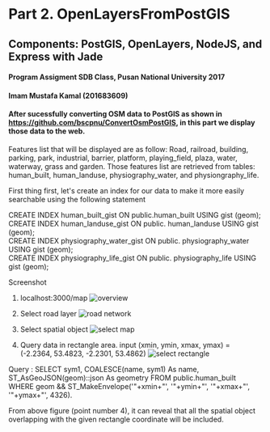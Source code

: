 # Part 2. OpenLayersFromPostGIS
## Components: PostGIS, OpenLayers, NodeJS, and Express with Jade
#### Program Assigment SDB Class, Pusan National University 2017
#### Imam Mustafa Kamal (201683609)

#### After sucessfully converting OSM data to PostGIS as shown in https://github.com/bscpnu/ConvertOsmPostGIS, in this part we display those data to the web. 

Features list that will be displayed are as follow:
Road, railroad, building, parking, park, industrial, barrier, platform, playing_field, plaza, water, waterway, grass and garden. Those features list are retrieved from tables: human_built, human_landuse, physiography_water, and physiongraphy_life.

First thing first, let's create an index for our data to make it more easily searchable using the following statement

CREATE INDEX human_built_gist ON public.human_built USING gist (geom);
<br>CREATE INDEX human_landuse_gist ON public. human_landuse USING gist (geom);
<br>CREATE INDEX physiography_water_gist ON public. physiography_water USING gist (geom);
<br>CREATE INDEX physiography_life_gist ON public. physiography_life USING gist (geom);

Screenshot
1. localhost:3000/map
![overview](https://user-images.githubusercontent.com/29518994/27261767-c2bc8fca-5484-11e7-8269-6c0156540efe.png)

2. Select road layer
![road network](https://user-images.githubusercontent.com/29518994/27261789-2d7fc4c6-5485-11e7-9ea8-76d4080a04da.png)

3. Select spatial object
![select map](https://user-images.githubusercontent.com/29518994/27261800-55b71d86-5485-11e7-8adb-b4a701fbad3f.png)

4. Query data in rectangle area. input (xmin, ymin, xmax, ymax) = (-2.2364, 53.4823, -2.2301, 53.4862)
![select rectangle](https://user-images.githubusercontent.com/29518994/27261816-8f46dcb2-5485-11e7-8586-1e2b06ef09ea.png)

Query : SELECT sym1, COALESCE(name, sym1) As name, ST_AsGeoJSON(geom)::json As geometry FROM public.human_built WHERE geom && ST_MakeEnvelope(\'"+xmin+"\', \'"+ymin+"\', \'"+xmax+"\', \'"+ymax+"\', 4326).

From above figure (point number 4), it can reveal that all the spatial object overlapping with the given rectangle coordinate will be included.
